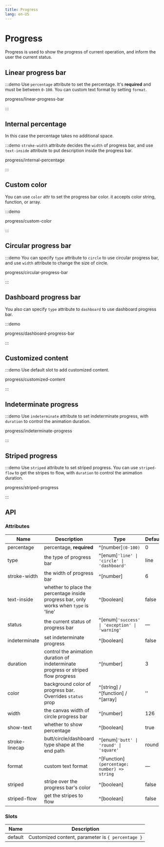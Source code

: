 ```yaml
---
title: Progress
lang: en-US
---
```


# Progress

Progress is used to show the progress of current operation, and inform the user the current status.

## Linear progress bar

:::demo Use `percentage` attribute to set the percentage. It's **required** and must be between `0-100`. You can custom text format by setting `format`.

progress/linear-progress-bar

:::

## Internal percentage

In this case the percentage takes no additional space.

:::demo `stroke-width` attribute decides the `width` of progress bar, and use `text-inside` attribute to put description inside the progress bar.

progress/internal-percentage

:::

## Custom color

You can use `color` attr to set the progress bar color. it accepts color string, function, or array.

:::demo

progress/custom-color

:::

## Circular progress bar

:::demo You can specify `type` attribute to `circle` to use circular progress bar, and use `width` attribute to change the size of circle.

progress/circular-progress-bar

:::

## Dashboard progress bar

You also can specify `type` attribute to `dashboard` to use dashboard progress bar.

:::demo

progress/dashboard-progress-bar

:::

## Customized content

:::demo Use default slot to add customized content.

progress/customized-content

:::

## Indeterminate progress

:::demo Use `indeterminate` attribute to set indeterminate progress, with `duration` to control the animation duration.

progress/indeterminate-progress

:::

## Striped progress

:::demo Use `striped` attribute to set striped progress. You can use `striped-flow` to get the stripes to flow, with `duration` to control the animation duration.

progress/striped-progress

:::

## API

### Attributes

| Name           | Description                                                                           | Type                                           | Default |
| -------------- | ------------------------------------------------------------------------------------- | ---------------------------------------------- | ------- |
| percentage     | percentage, **required**                                                              | ^[number]`(0-100)`                             | 0       |
| type           | the type of progress bar                                                              | ^[enum]`'line' \| 'circle' \| 'dashboard'`     | line    |
| stroke-width   | the width of progress bar                                                             | ^[number]                                      | 6       |
| text-inside    | whether to place the percentage inside progress bar, only works when `type` is 'line' | ^[boolean]                                     | false   |
| status         | the current status of progress bar                                                    | ^[enum]`'success' \| 'exception' \| 'warning'` | —       |
| indeterminate  | set indeterminate progress                                                            | ^[boolean]                                     | false   |
| duration       | control the animation duration of indeterminate progress or striped flow progress     | ^[number]                                      | 3       |
| color          | background color of progress bar. Overrides `status` prop                             | ^[string] / ^[function] / ^[array]             | ''      |
| width          | the canvas width of circle progress bar                                               | ^[number]                                      | 126     |
| show-text      | whether to show percentage                                                            | ^[boolean]                                     | true    |
| stroke-linecap | butt/circle/dashboard type shape at the end path                                      | ^[enum]`'butt' \| 'round' \| 'square'`         | round   |
| format         | custom text format                                                                    | ^[Function]`(percentage: number) => string`    | —       |
| striped        | stripe over the progress bar's color                                                  | ^[boolean]                                     | false   |
| striped-flow   | get the stripes to flow                                                               | ^[boolean]                                     | false   |

### Slots

| Name    | Description                                       |
| ------- | ------------------------------------------------- |
| default | Customized content, parameter is `{ percentage }` |

